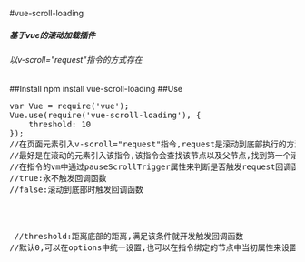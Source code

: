 #vue-scroll-loading
 <h5>基于vue的滚动加载插件</h5>
 <h6>以v-scroll="request"指令的方式存在</h6>
##Install
npm install vue-scroll-loading
##Use
<pre>
var Vue = require('vue');
Vue.use(require('vue-scroll-loading'), {
    threshold: 10
});
//在页面元素引入v-scroll="request"指令,request是滚动到底部执行的方法
//最好是在滚动的元素引入该指令,该指令会查找该节点以及父节点,找到第一个滚动的元素
//在指令的vm中通过pauseScrollTrigger属性来判断是否触发request回调函数
//true:永不触发回调函数
//false:滚动到底部时触发回调函数

<br><br>
//threshold:距离底部的距离,满足该条件就开发触发回调函数
//默认0,可以在options中统一设置,也可以在指令绑定的节点中当初属性来设置
</pre>